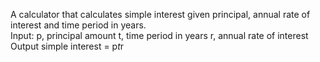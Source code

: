 A calculator that calculates simple interest given principal, annual rate of interest and time period in years. </br>
Input:
   p, principal amount
   t, time period in years
   r, annual rate of interest </br>
Output 
   simple interest = p*t*r
